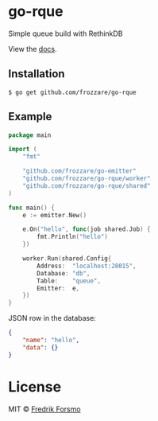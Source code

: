 # go-rque

Simple queue build with RethinkDB

View the [docs](http://godoc.org/github.com/frozzare/go-rque).

## Installation

```
$ go get github.com/frozzare/go-rque
```

## Example

```go
package main

import (
	"fmt"

	"github.com/frozzare/go-emitter"
	"github.com/frozzare/go-rque/worker"
	"github.com/frozzare/go-rque/shared"
)

func main() {
	e := emitter.New()

	e.On("hello", func(job shared.Job) {
		fmt.Println("hello")
	})

	worker.Run(shared.Config{
		Address:  "localhost:28015",
		Database: "db",
		Table:    "queue",
		Emitter:  e,
	})
}
```

JSON row in the database:

```json
{
    "name": "hello",
    "data": {}
}
```

# License

 MIT © [Fredrik Forsmo](https://github.com/frozzare)
